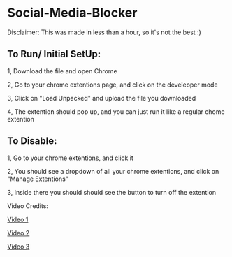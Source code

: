 # Social-Media-Blocker

Disclaimer: This was made in less than a hour, so it's not the best :)

## To Run/ Initial SetUp:

1, Download the file and open Chrome

2, Go to your chrome extentions page, and click on the develeoper mode

3, Click on "Load Unpacked" and upload the file you downloaded

4, The extention should pop up, and you can just run it like a regular chome extention 

## To Disable:

1, Go to your chrome extentions, and click it

2, You should see a dropdown of all your chrome extentions, and click on "Manage Extentions"

3, Inside there you should should see the button to turn off the extention




Video Credits: 

[Video 1](https://www.youtube.com/watch?v=cnrxJtJcSew&ab_channel=LiamMoore)

[Video 2](https://www.youtube.com/watch?v=iJAxeafvn8Y&ab_channel=AngelicMusicWorld)

[Video 3](https://www.youtube.com/watch?v=YG4iTGjuoKw&ab_channel=%E6%B5%B7%E8%9D%B6%E9%9F%B3%E6%A8%82%2F%E5%A4%AA%E5%90%88%E9%9F%B3%E6%A8%82TaiheMusic-%E7%B2%BE%E9%81%B8)
